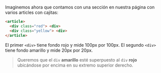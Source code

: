 Imaginemos ahora que contamos con una sección en nuestra página con varios articles con cajitas:

``` html
<article>
  <div class="red"> <div>
  <div class="yellow"> <div>
</article>
```
El primer `<div>` tiene fondo rojo y mide 100px por 100px. El segundo `<div>` tiene fondo amarillo y mide 20px por 20px.

> Queremos que el `div` **amarillo** esté superpuesto al `div` **rojo** ubicándose por encima en su extremo superior derecho. 


